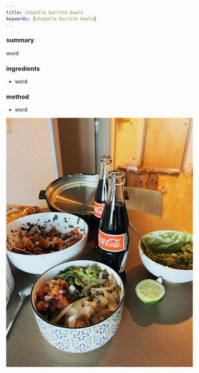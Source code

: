 ```yaml
---
title: chipotle burrito bowls
keywords: [chipotle burrito bowls]
...
```


### summary
word

### ingredients
- word

### method
- word

![](img/1.jpg)
